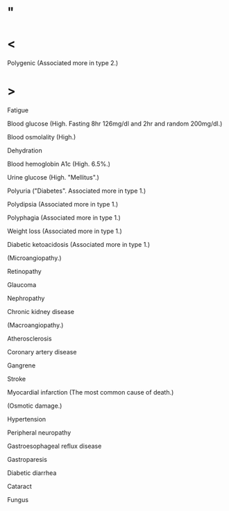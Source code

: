 # "

# <

Polygenic
(Associated more in type 2.)

# >

Fatigue

Blood glucose
(High. Fasting 8hr 126mg/dl and 2hr and random 200mg/dl.)

Blood osmolality
(High.)

Dehydration

Blood hemoglobin A1c
(High. 6.5%.)

Urine glucose
(High. "Mellitus".)

Polyuria
("Diabetes". Associated more in type 1.)

Polydipsia
(Associated more in type 1.)

Polyphagia
(Associated more in type 1.)

Weight loss
(Associated more in type 1.)

Diabetic ketoacidosis
(Associated more in type 1.)

(Microangiopathy.)

Retinopathy

Glaucoma

Nephropathy

Chronic kidney disease

(Macroangiopathy.)

Atherosclerosis

Coronary artery disease

Gangrene

Stroke

Myocardial infarction
(The most common cause of death.)

(Osmotic damage.)

Hypertension

Peripheral neuropathy

Gastroesophageal reflux disease

Gastroparesis

Diabetic diarrhea

Cataract

Fungus
